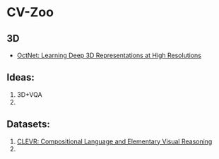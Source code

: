 # CV-Zoo
## 3D 
- [OctNet: Learning Deep 3D Representations at High Resolutions](://arxiv.org/pdf/1611.05009.pdf)

## Ideas:
1. 3D+VQA
2.

## Datasets:
1. [CLEVR: Compositional Language and Elementary Visual Reasoning](https://arxiv.org/pdf/1612.06890.pdf)
2. 
